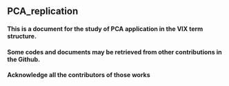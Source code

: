 ## PCA_replication
#### This is a document for the study of PCA application in the VIX term structure.
#### Some codes and documents may be retrieved from other contributions in the Github.
#### Acknowledge all the contributors of those works
